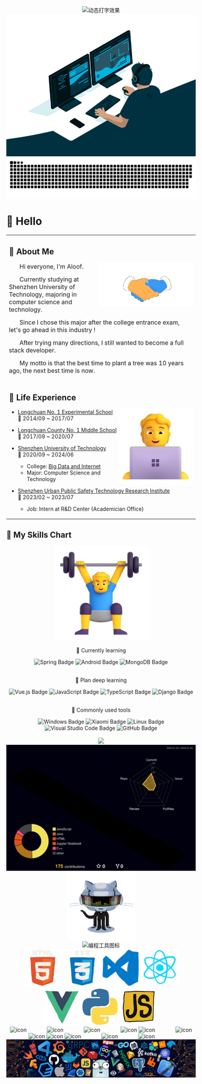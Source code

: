 <!--
 * @Description: GitHub 配置文件自述文件
 * @FilePath: \README.md
 * @Author: WhimsyQuester rongquanhuang01@gmail.com
 * @Date: 2023-04-14 10:38:23
 * @LastEditors: WhimsyQuester rongquanhuang01@gmail.com
 * @LastEditTime: 2024-01-26 20:35:05
 * Copyright (c) 2023 by WhimsyQuester , All Rights Reserved.
-->

<div align="center">
  <div align="center">
      <img src="https://readme-typing-svg.demolab.com?font=Fira+Code&pause=1000&width=535&lines=Welcome to my GitHub page!;Aloof wishes you a wonderful day!&center=true&size=24" alt="动态打字效果"/>
  </div>
  <div align="center" width="500" height="375">
  <img src="./assets/avento.gif" alt="敲代码&冲浪动图"/><br>
  </div>

  <div align="center">
    <picture>
      <source media="(prefers-color-scheme: dark)" srcset="https://raw.githubusercontent.com/WhimsyQuester/WhimsyQuester/output/github-contribution-grid-snake-dark.svg">
      <source media="(prefers-color-scheme: light)" srcset="https://raw.githubusercontent.com/WhimsyQuester/WhimsyQuester/output/github-contribution-grid-snake.svg">
      <img alt="github contribution grid snake animation" src="https://raw.githubusercontent.com/WhimsyQuester/WhimsyQuester/output/github-contribution-grid-snake.svg">
    </picture>
  </div>
</div>

# 🙋 Hello

<table>
<tr><td>

## 🤺 About Me

<img align="right" width="250" src="./assets/hi.gif" />
<p>&emsp;&emsp;<font size=3.5>Hi everyone, I'm Aloof.</font></p>
<p>&emsp;&emsp;<font size=3.5>Currently studying at Shenzhen University of Technology, majoring in computer science and technology.</font></p>
<p>&emsp;&emsp;<font size=3.5>Since I chose this major after the college entrance exam, let's go ahead in this industry !</font></p>
<p>&emsp;&emsp;<font size=3.5>After trying many directions, I still wanted to become a full stack developer.</font></p>
<p>&emsp;&emsp;<font size=3.5>My motto is that the best time to plant a tree was 10 years ago, the next best time is now.</font></p>

</td></tr>

<tr>
<td>

## 🏢 Life Experience

<img align="right" width="200" src="./assets/technologist.png" />

- [Longchuan No. 1 Experimental School](https://baike.baidu.com/item/%E6%B2%B3%E6%BA%90%E5%B8%82%E9%BE%99%E5%B7%9D%E7%AC%AC%E4%B8%80%E5%AE%9E%E9%AA%8C%E5%AD%A6%E6%A0%A1/59936961) <br>
  📌 2014/09 ~ 2017/07

- [Longchuan County No. 1 Middle School](https://baike.baidu.com/item/%E9%BE%99%E5%B7%9D%E5%8E%BF%E7%AC%AC%E4%B8%80%E4%B8%AD%E5%AD%A6/5388056) <br>
  📌 2017/09 ~ 2020/07

- [Shenzhen University of Technology](https://www.sztu.edu.cn/)<br>
  📌 2020/09 ~ 2024/06

  - College: [Big Data and Internet](https://bdi.sztu.edu.cn/)
  - Major: Computer Science and Technology
    <br>

- [Shenzhen Urban Public Safety Technology Research Institute](https://www.szsti.org/#/)<br>
  📌 2023/02 ~ 2023/07
  - Job: Intern at R&D Center (Academician Office)

</td>
</tr>

<table>

## 👏 My Skills Chart

<div align="center">
  <img src="./assets/man.png" alt="举重动图" width="250" height="250" />
</div>

<div align="center">

💪 Currently learning

<img src="https://img.shields.io/badge/Spring-6DB33F?logo=spring&logoColor=fff&style=flat" alt="Spring Badge"/>
<img src="https://img.shields.io/badge/Android-3DDC84?logo=android&logoColor=fff&style=flat" alt="Android Badge"/>
<img src="https://img.shields.io/badge/MongoDB-47A248?logo=mongodb&logoColor=fff&style=flat" alt="MongoDB Badge"/>
</div>
<br>
<div align="center">

🧠 Plan deep learning

<img src="https://img.shields.io/badge/Vue.js-4FC08D?logo=vuedotjs&logoColor=fff&style=flat" alt="Vue.js Badge"/>
<img src="https://img.shields.io/badge/JavaScript-F7DF1E?logo=javascript&logoColor=000&style=flat" alt="JavaScript Badge"/>
<img src="https://img.shields.io/badge/TypeScript-3178C6?logo=typescript&logoColor=fff&style=flat" alt="TypeScript Badge"/>
<img src="https://img.shields.io/badge/Django-092E20?logo=django&logoColor=fff&style=flat" alt="Django Badge"/>
</div>
<br>

<div align="center">

🧰 Commonly used tools

<img src="https://img.shields.io/badge/Windows-0078D6?logo=windows&logoColor=fff&style=flat" alt="Windows Badge">
<img src="https://img.shields.io/badge/Xiaomi-FF6900?logo=xiaomi&logoColor=fff&style=flat" alt="Xiaomi Badge">
<img src="https://img.shields.io/badge/Linux-FCC624?logo=linux&logoColor=000&style=flat" alt="Linux Badge">
<img src="https://img.shields.io/badge/Visual%20Studio%20Code-007ACC?logo=visualstudiocode&logoColor=fff&style=flat" alt="Visual Studio Code Badge">
<img src="https://img.shields.io/badge/GitHub-181717?logo=github&logoColor=fff&style=flat" alt="GitHub Badge">

</div>
<br>

<!-- GitHub 奖杯🏆 -->
<div align="center">
    <img src="https://github-profile-trophy.vercel.app/?username=WhimsyQuester&theme=gruvbox&row=1&column=7&no-frame=true&no-bg=true" /><br>
</div>

<div align="center">
    <img src="profile-3d-contrib/profile-night-rainbow.svg" />
</div>
</div>


<div align="center">
  <img width="36%" src="./assets/githubgif.gif" />
</div>


<div align="center">
  <img src="https://skillicons.dev/icons?i=ps,ai,pr,c,cpp,cs,ts,discord,mongodb,idea,git" alt="编程工具图标"/><br>

  <!-- gif -->
  <img height="100" width="100" src="./assets/html.webp">
  <img height="100" width="100" src="./assets/cssgif.webp">
  <img height="100" width="100" src="./assets/vscode.webp">
  <img height="100" width="100" src="./assets/react.webp">
  <img height="95" width="95" src="./assets/vue.webp">
  <img height="100" width="100" src="./assets/python.webp">
  <img height="100" width="100" src="./assets/js.webp"><br>

  <!-- svg -->
  <img src="https://techstack-generator.vercel.app/kubernetes-icon.svg" alt="icon" width="65" style="width: 65px; height: 65px; margin-right: 50px; margin-bottom: 0px;" />
  <img src="https://techstack-generator.vercel.app/js-icon.svg" alt="icon" width="65" style="width: 65px; height: 65px; margin-right: 50px; margin-bottom: 0px;" />
  <img src="https://techstack-generator.vercel.app/mysql-icon.svg" alt="icon" width="65" style="width: 65px; height: 65px; margin-right: 50px; margin-bottom: 0px;" />
  <img src="https://techstack-generator.vercel.app/webpack-icon.svg" alt="icon" width="65" style="width: 65px; height: 65px; margin-right: 0px; margin-bottom: 0px;" />
  <img src="https://techstack-generator.vercel.app/docker-icon.svg" alt="icon" width="65" style="width: 65px; height: 65px; margin-right: 50px; margin-bottom: 0px;" /> 
  <img src="https://techstack-generator.vercel.app/redux-icon.svg" alt="icon" width="65" style="width: 65px; height: 65px; margin-right: 0px; margin-bottom: 0px;" />
  <img src="https://techstack-generator.vercel.app/java-icon.svg" alt="icon" width="65" style="width: 65px; height: 65px; margin-right: 0px; margin-bottom: 0px;" />
  <img src="https://techstack-generator.vercel.app/eslint-icon.svg" alt="icon" width="65" style="width: 65px; height: 65px; margin-right: 0px; margin-bottom: 0px;" />
  <img src="https://techstack-generator.vercel.app/aws-icon.svg" alt="icon" width="65" style="width: 65px; height: 65px; margin-right: 50px; margin-bottom: 0px;" />
  <img src="https://techstack-generator.vercel.app/ts-icon.svg" alt="icon" width="65" style="width: 65px; height: 65px; margin-right: 50px; margin-bottom: 0px;" />
  <img src="https://techstack-generator.vercel.app/nginx-icon.svg" alt="icon" width="65" style="width: 65px; height: 65px; margin-right: 50px; margin-bottom: 0px;" />
</div>

<div align="center">
  <img src="./assets/icon.png" />
</div>

